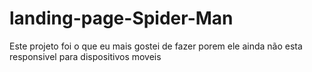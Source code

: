 # landing-page-Spider-Man
Este projeto foi o que eu mais gostei de fazer porem ele ainda não esta responsivel para dispositivos moveis
